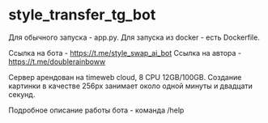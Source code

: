 # style_transfer_tg_bot

Для обычного запуска - app.py.
Для запуска из docker - есть Dockerfile.

Ссылка на бота - https://t.me/style_swap_ai_bot
Ссылка на автора - https://t.me/doublerainboww

Сервер арендован на timeweb cloud, 8 CPU 12GB/100GB.
Создание картинки в качестве 256px занимает около одной минуты и двадцати секунд.

Подробное описание работы бота - команда /help
